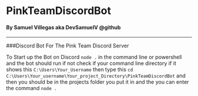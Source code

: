 # PinkTeamDiscordBot
#### By Samuel Villegas aka DevSamuelV @github
------------------------------------------------------
###Discord Bot For The Pink Team Discord Server

To Start up the Bot on Discord `node .`
in the command line or powershell and the bot should run if not check if your command line 
directory if it shows this `C:\Users\Your_Username` then type this `cd C:\Users\Your_username\Your_project_Directory\PinkTeamDiscordBot` and then you should be in the 
projects folder you put it in and the you can enter the command `node .`